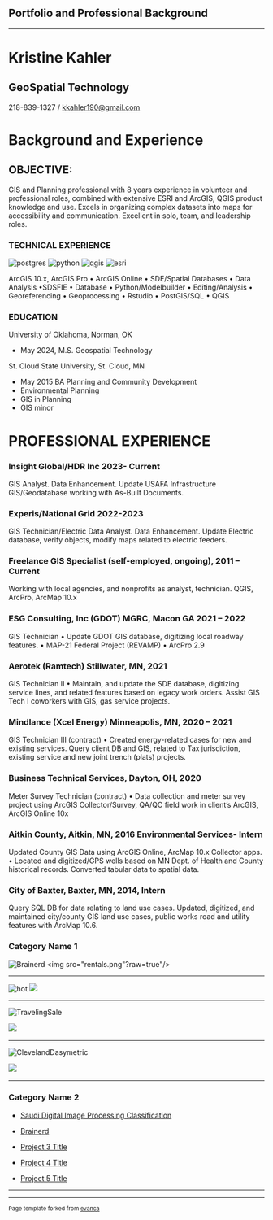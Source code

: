 ## Portfolio and Professional Background

---
# Kristine Kahler 
## GeoSpatial Technology 
218-839-1327 / kkahler190@gmail.com

# Background and Experience
## OBJECTIVE: 
GIS and Planning professional with 8 years experience in volunteer and professional roles, combined with extensive ESRI and ArcGIS, QGIS product knowledge and use. Excels in organizing complex datasets into maps for accessibility and communication. Excellent in solo, team, and leadership roles. 
### TECHNICAL EXPERIENCE
![postgres](https://github.com/KristineMK72/Kristine-Kahler/assets/124746855/29ef67e1-df08-4f43-9f76-1b2a1bfad989)
![python](https://github.com/KristineMK72/Kristine-Kahler/assets/124746855/2266657c-4a73-42d0-a552-d6b2b90c100f)
![qgis](https://github.com/KristineMK72/Kristine-Kahler/assets/124746855/bec329f7-5c70-411e-9538-6e0a10572640)
![esri](https://github.com/KristineMK72/Kristine-Kahler/assets/124746855/8c14cad7-cedf-4a52-b4d7-900240b36444)

ArcGIS 10.x, ArcGIS Pro • ArcGIS Online • SDE/Spatial Databases • Data Analysis •SDSFIE • Database • Python/Modelbuilder • Editing/Analysis • Georeferencing • Geoprocessing • Rstudio • PostGIS/SQL • QGIS
### EDUCATION 
University of Oklahoma, Norman, OK 
- May 2024, M.S. Geospatial Technology
  
St. Cloud State University, St. Cloud, MN
- May 2015 BA Planning and Community Development
- Environmental Planning
- GIS in Planning
- GIS minor
  
# PROFESSIONAL EXPERIENCE
###  Insight Global/HDR Inc 2023- Current 
GIS Analyst. Data Enhancement. Update USAFA Infrastructure GIS/Geodatabase working with As-Built Documents. 
###  Experis/National Grid 2022-2023
GIS Technician/Electric Data Analyst. Data Enhancement.  Update Electric database, verify objects, modify maps related to electric feeders. 
###  Freelance GIS Specialist (self-employed, ongoing), 2011 – Current 
Working with local agencies, and nonprofits as analyst, technician. QGIS, ArcPro, ArcMap 10.x
###  ESG Consulting, Inc (GDOT) MGRC, Macon GA 2021 – 2022
 GIS Technician • Update GDOT GIS database, digitizing local roadway features. • MAP-21 Federal Project (REVAMP) • ArcPro 2.9 
###  Aerotek (Ramtech) Stillwater, MN, 2021 
GIS Technician II • Maintain, and update the SDE database, digitizing service lines, and related features based on legacy work orders. 
Assist GIS Tech I coworkers with GIS, gas service projects. 
###  Mindlance (Xcel Energy) Minneapolis, MN, 2020 – 2021 
GIS Technician III (contract) • Created energy-related cases for new and existing services. Query client DB and GIS, related to Tax jurisdiction, existing service and new joint trench (plats) projects. 
###  Business Technical Services, Dayton, OH, 2020 
Meter Survey Technician (contract) • Data collection and meter survey project using ArcGIS Collector/Survey, QA/QC field work in client’s ArcGIS, ArcGIS Online 10x 
### Aitkin County, Aitkin, MN, 2016 Environmental Services- Intern 
 Updated County GIS Data using ArcGIS Online, ArcMap 10.x Collector apps. • Located and digitized/GPS wells based on MN Dept. of Health and County historical records. Converted tabular data to spatial data. 
### City of Baxter, Baxter, MN, 2014, Intern 
Query SQL DB for data relating to land use cases. Updated, digitized, and maintained city/county GIS land use cases, public works road and utility features with ArcMap 10.6.
### Category Name 1 

![Brainerd](https://github.com/KristineMK72/Kristine-Kahler/issues/1)
<img src="rentals.png"?raw=true"/>

---
![hot](https://github.com/KristineMK72/Kristine-Kahler/assets/124746855/b469b96a-38c6-41f5-88db-9c114b3e15ce)
<img src="images/dummy_thumbnail.jpg?raw=true"/>

---
![TravelingSale](https://github.com/KristineMK72/Kristine-Kahler/assets/124746855/ff250a1f-b842-4de8-b7da-8acb67d4c2d1)

<img src="images/dummy_thumbnail.jpg?raw=true"/>

---
![ClevelandDasymetric](https://github.com/KristineMK72/Kristine-Kahler/assets/124746855/168d9ef3-8768-4d4e-9cad-d3fcf4942a4a)

<img src="images/dummy_thumbnail.jpg?raw=true"/>

---
### Category Name 2

- [Saudi Digital Image Processing Classification](https://github.com/KristineMK72/Kristine-Kahler/files/14337745/SaudiLab.pdf)

- [Brainerd](https://github.com/KristineMK72/Kristine-Kahler/issues/1)
- [Project 3 Title](http://example.com/)
- [Project 4 Title](http://example.com/)
- [Project 5 Title](http://example.com/)

---




---
<p style="font-size:11px">Page template forked from <a href="https://github.com/evanca/quick-portfolio">evanca</a></p>
<!-- Remove above link if you don't want to attibute -->
